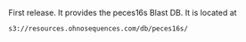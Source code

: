 First release. It provides the peces16s Blast DB. It is located at

```
s3://resources.ohnosequences.com/db/peces16s/
```
